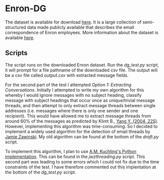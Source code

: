 # Enron-DG

The dataset is available for download [here](https://drive.google.com/file/d/0B16iuQ0QrgB1aERkaTlqUF9LTnc/view). It is a large collection of semi-structured data made publicly available that describes the email correspondence of Enron employees. More information about the dataset is available [here](https://en.wikipedia.org/wiki/Enron_Corpus).

## Scripts

The script runs on the downloaded Enron dataset. Run the *dg_test.py* script, it will prompt for a file pathname of the downloaded csv file. The output will be a csv file called *output.csv* with extracted message fields.

For the second part of the test I attempted *Option 1: Extracting Conversations*. Initially I attempted to write my own algorithm for this whereby I would ignore messages with no subject heading, classify message with subject headings that occur once as unique/trivial message threads, and then attempt to only extract message threads between single addresses (i.e. messages where there is only one sender and one recipient). This would have allowed me to extract message threads from around 60% of the messages as predicted by Klimt B., [Yang Y. (2004, 225)](http://citeseerx.ist.psu.edu/viewdoc/download?doi=10.1.1.61.1645&rep=rep1&type=pdf). However, implementing this algorithm was time-consuming. So I decided to implement a widely used algorithm for the detection of email threads by [Jamie Zawinski](https://www.jwz.org/doc/threading.html). My old algorithm can be found at the bottom of the *draft.py* script. 

To implement this algorithm, I plan to use [A.M. Kuchling's Python implementation](https://github.com/akuchling/jwzthreading). This can be found in the *jwzthreading.py* script. This second part was leading to some errors which I could not fix due to the time constraints of the test. I have therefore commented out this implentation at the bottom of the *dg_test.py* script. 

